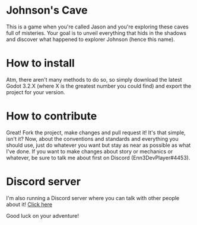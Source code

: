 # Johnson's Cave
This is a game when you're called Jason and you're exploring these caves full of misteries.
Your goal is to unveil everything that hids in the shadows and discover what happened to explorer Johnson (hence this name).

# How to install
Atm, there aren't many methods to do so, so simply download the latest Godot 3.2.X (where X is the greatest number you could find) and export the project for your version.

# How to contribute
Great! Fork the project, make changes and pull request it! It's that simple, isn't it?
Now, about the conventions and standards and everything you should use, just do whatever you want but stay as near as possible as what I've done.
If you want to make changes about story or mechanics or whatever, be sure to talk me about first on Discord (Enn3DevPlayer#4453).

# Discord server
I'm also running a Discord server where you can talk with other people about it!
[Click here](https://discord.gg/e3J5Zp2)

Good luck on your adventure!